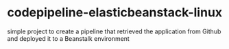 # codepipeline-elasticbeanstack-linux
simple project to create a pipeline that retrieved the application from Github and deployed it 
	to a Beanstalk environment
